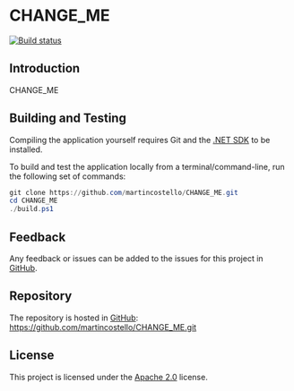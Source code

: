 # CHANGE_ME

[![Build status](https://github.com/martincostello/CHANGE_ME/workflows/build/badge.svg?branch=main&event=push)](https://github.com/martincostello/CHANGE_ME/actions?query=workflow%3Abuild+branch%3Amain+event%3Apush)

## Introduction

CHANGE_ME

## Building and Testing

Compiling the application yourself requires Git and the
[.NET SDK](https://dotnet.microsoft.com/en-us/download "Download the .NET SDK")
to be installed.

To build and test the application locally from a terminal/command-line, run the
following set of commands:

```powershell
git clone https://github.com/martincostello/CHANGE_ME.git
cd CHANGE_ME
./build.ps1
```

## Feedback

Any feedback or issues can be added to the issues for this project in
[GitHub](https://github.com/martincostello/CHANGE_ME/issues "Issues for this project on GitHub.com").

## Repository

The repository is hosted in
[GitHub](https://github.com/martincostello/CHANGE_ME "This project on GitHub.com"):
https://github.com/martincostello/CHANGE_ME.git

## License

This project is licensed under the
[Apache 2.0](http://www.apache.org/licenses/LICENSE-2.0.txt "The Apache 2.0 license")
license.
